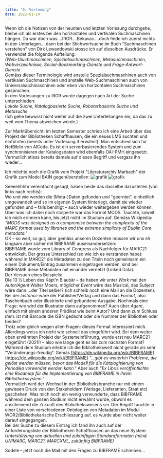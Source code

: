 ```yaml
---
title: "9. Vorlesung"
date: 2022-01-14
---
```

Wenn ich die Notizen von der neunten und letzten Vorlesung durchgehe, bleibe ich als erstes bei den horizontalen und vertikalen Suchmaschinen hängen. Da war doch was....IRGR....Bekavac....doch finde ich zuerst nichts in den Unterlagen....dann bei der Stichwortsuche im Buch "Suchmaschinen verstehen" von Dirk Lewandowski stosse ich auf dieselben Ausdrücke. Er verwendet die folgende Aufteilung:   
*(Web-)Suchmaschinen, Spezialsuchmaschinen, Metasuchmaschinen, Webverzeichnisse, Social-Bookmarking-Dienste und Frage-Antwort-Dienste*   
Gemäss dieser Terminologie wird anstelle Spezialsuchmaschinen auch von vertikalen Suchmaschinen und anstelle Web-Suchmaschinen auch von Universalsuchmaschinen oder eben von horizontalen Suchmaschinen gesprochen.   
In den Vorlesungen zu IRGR wurde dagegen nach Art der Suche unterschieden:   
*Lokale Suche, Katalogbasierte Suche, Roboterbasierte Suche und Metasuche*   
(Ich gehe bewusst nicht weiter auf die zwei Unterteilungen ein, da das zu weit vom Thema abweichen würde.)   
   
Zur Marktübersicht: im letzten Semester schrieb ich eine Arbeit über das Projekt der Bibliotheken Schaffhausen, die ein neues LMS suchten und einführten (bereits unter Vorlesung 3 erwähnt). Man entschied sich für NetBiblio von AlCoda. Es ist ein serverbasierendes System und zum synchronisieren der Katalogsdaten wird ebenfalls OAI-PMH eingesetzt. Vermutlich stiess bereits damals auf diesen Begriff und vergass ihn wieder...


Ich möchte noch die Grafik vom Projekt "Literaturarchiv Marbach" der Grafik zum Model BAIN gegenüberstellen:
![grafik](https://user-images.githubusercontent.com/90788030/150495264-d1e6b84d-f234-45ba-92c9-294382db1730.png)
![grafik](https://user-images.githubusercontent.com/90788030/150495302-7df74954-7d21-4e80-86e5-01b431c05f8d.png)
 
Seeeehhhhr vereinfacht gesagt, haben beide das dasselbe dazustellen (von links nach rechts):   
Wo und wie werden die (Meta-)Daten gefunden und "geerntet", einheitlich umgewandelt und so im eigenen System hinterlegt, damit sie wieder gefunden und – falls benötigt – auch wieder weitergeben werden können.   
Über was ich dabei noch stolperte war das Format MODS. Tauchte, soweit ich mich erinnern kann, bis jetzt nicht im Studium auf. Gemäss Wikipedia: *"MODS was designed as a compromise between the complexity of the MARC format used by libraries and the extreme simplicity of Dublin Core metadata."*   
OK – so weit, so gut; aber gemäss unseren Dozenten müssen wir uns eh langsam aber sicher mit BIBFRAME auseinandersetzen:   
BIBFRAME wurde vom Library of Congress als Nachfolger für MARC21 entwickelt. Der grosse Unterschied (so wie ich es verstanden habe): während in MARC21 die Metadaten zu den Titeln noch gemeinsam ein einem Dokument/Eintrag zusammen eingetragen werden, sind bei BIBFRAME diese Metadaten mit einander vernetzt (Linked Data).   
Der Versuch eines Beispiels:   
Die 13 ½ Leben des Käpt'n Blaubär – da haben wir unter *Work* mal den *Autor/Agent* Walter Moers, möglicher *Event* wäre das Musical, das *Subject* wäre dann....der Titel selber? (ich schreib noch eine Mail an die Dozenten). Bei der *Instance* wäre der Publisher/Verlag und dann das *Format*, also Taschenbuch oder illustrierte und gebundene Ausgabe. Nochmals eine Frage: wie wird der Illustrator dann aufgenommen? Auch über *Agent*, einfach mit einem anderen Prädikat wie beim Autor? Und dann zum Schluss *Item*: ist mit Barcode die ISBN gedacht oder die Nummer der Bibliothek oder beides?   
Trotz oder gleich wegen allen Fragen: dieses Format interessiert mich. Allerdings weiss ich nicht wie schnell das eingeführt wird. Bei dem weiter oben erwähnten Projekt der Systemeinführung, wurde erst neu MARC21 eingeführt (2021!) – also wie lange geht es bis zum nächsten Format? Während dem Studium erlebte ich die Bibliothekswelt nicht gerade als sehr "Veränderungs-freudig". Gemäs [https://de.wikipedia.org/wiki/BIBFRAME](https://de.wikipedia.org/wiki/BIBFRAME) *"...gibt es weiterhin Probleme, die gelöst werden müssen, bevor das Modell für die Katalogisierung von Periodika verwendet werden kann."* Aber auch *"Ex Libris veröffentlichte eine Roadmap für die Implementierung von BIBFRAME in ihrem Bibliothekssystem."*   
Vermutlich wird der Wechsel in der Bibliotheksbranche nur mit einem gewissen Druck von den Stakeholdern (Verlage, Lieferanten, Staat etc) geschehen.
Was mich noch ein wenig verwunderte, dass BIBFRAME während dem ganzen Studium nicht erwähnt wurde, obwohl es anscheinend die Zukunft des Bibliothekswesens sei. Der Begriff tauchte in  einer Liste von verschiedenen Ontologien von Metadaten im Modul WOR2/Bibliothekarische Erschliessung auf, es wurde aber nicht weiter darauf eingegangen.   
Bei der Suche zu diesem Eintrag ich fand ihn auch auf der Anforderungsliste der Bibliotheken Schaffhausen an das neue System: *Unterstützung von aktuellen und zukünftigen Standardformaten (mind. UNIMARC, MARC21, MARCXML, zukünftig BIBFRAME)*   
   
Sodele – jetzt noch die Mail mit den Fragen zu BIBFRAME schreiben...
